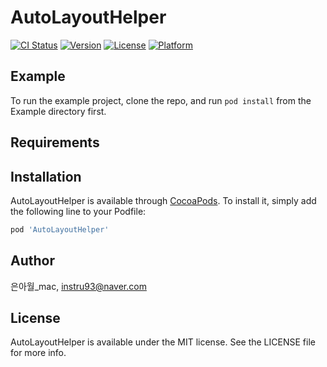 # AutoLayoutHelper

[![CI Status](http://img.shields.io/travis/은아월_mac/AutoLayoutHelper.svg?style=flat)](https://travis-ci.org/은아월_mac/AutoLayoutHelper)
[![Version](https://img.shields.io/cocoapods/v/AutoLayoutHelper.svg?style=flat)](http://cocoapods.org/pods/AutoLayoutHelper)
[![License](https://img.shields.io/cocoapods/l/AutoLayoutHelper.svg?style=flat)](http://cocoapods.org/pods/AutoLayoutHelper)
[![Platform](https://img.shields.io/cocoapods/p/AutoLayoutHelper.svg?style=flat)](http://cocoapods.org/pods/AutoLayoutHelper)

## Example

To run the example project, clone the repo, and run `pod install` from the Example directory first.

## Requirements

## Installation

AutoLayoutHelper is available through [CocoaPods](http://cocoapods.org). To install
it, simply add the following line to your Podfile:

```ruby
pod 'AutoLayoutHelper'
```

## Author

은아월_mac, instru93@naver.com

## License

AutoLayoutHelper is available under the MIT license. See the LICENSE file for more info.
